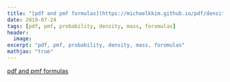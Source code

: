 ```yaml
---
title: "[pdf and pmf formulas](https://michaelkkim.github.io/pdf/density_formulas.pdf)"
date: 2019-07-24
tags: [pdf, pmf, probability, density, mass, foromulas]
header:
  image:
excerpt: "pdf, pmf, probability, density, mass, foromulas"
mathjax: "true"
---
```


[pdf and pmf formulas](https://michaelkkim.github.io/pdf/density_formulas.pdf)
